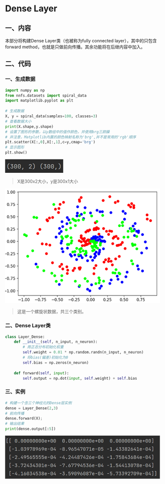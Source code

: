 # Dense Layer

## 一、内容

本部分将构建Dense Layer类（也被称为fully connected layer），其中的只包含forward method，也就是只做前向传播。其余功能将在后继内容中加入。

## 二、代码

### 一、生成数据

~~~python
import numpy as np
from nnfs.datasets import spiral_data
import matplotlib.pyplot as plt

# 生成数据
X, y = spiral_data(samples=100, classes=3)
# 查看数据大小
print(X.shape,y.shape)
# 设置了图形的参数，以y数组中的值作颜色，并使用brg三颜鎟
# 并注意，Matplotlib内置的颜色映射名称为'brg',并不是常用的'rgb'顺序
plt.scatter(X[:,0],X[:,1],c=y,cmap='brg')
# 显示图形
plt.show()
~~~

![image-20230806222228216](https://raw.githubusercontent.com/HX-1234/NoteImage/main/202308071220418.png)

> X是300x2大小，y是300x1大小

![image-20230806221844756](https://raw.githubusercontent.com/HX-1234/NoteImage/main/202308071218164.png)

> 这是一个螺旋状数据，共三个类别。

### 二、Dense Layer类

~~~py
class Layer_Dense:
    def __init__(self, n_input, n_neuron):
        # 用正态分布初始化权重
        self.weight = 0.01 * np.random.randn(n_input, n_neuron)
        # 将bias(偏差)初始化为0
        self.bias = np.zeros(n_neuron)

    def forward(self, input):
        self.output = np.dot(input, self.weight) + self.bias
~~~

### 三、实例

~~~py
# 构建一个含三个神经元的Dense层实例
dense = Layer_Dense(2,3)
# 前向传播
dense.forward(X);
# 输出结果
print(dense.output[:5])
~~~

![image-20230807111700067](https://raw.githubusercontent.com/HX-1234/NoteImage/main/202308071222988.png)

